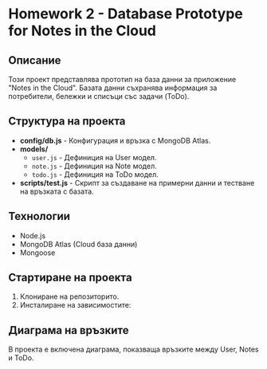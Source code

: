 # Homework 2 - Database Prototype for Notes in the Cloud

## Описание
Този проект представлява прототип на база данни за приложение "Notes in the Cloud". Базата данни съхранява информация за потребители, бележки и списъци със задачи (ToDo).

## Структура на проекта
- **config/db.js** - Конфигурация и връзка с MongoDB Atlas.
- **models/**
  - `user.js` - Дефиниция на User модел.
  - `note.js` - Дефиниция на Note модел.
  - `todo.js` - Дефиниция на ToDo модел.
- **scripts/test.js** - Скрипт за създаване на примерни данни и тестване на връзката с базата.

## Технологии
- Node.js
- MongoDB Atlas (Cloud база данни)
- Mongoose

## Стартиране на проекта
1. Клониране на репозиторито.
2. Инсталиране на зависимостите:

## Диаграма на връзките
В проекта е включена диаграма, показваща връзките между User, Notes и ToDo.


